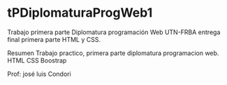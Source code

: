# tPDiplomaturaProgWeb1
Trabajo primera parte Diplomatura programación Web UTN-FRBA  entrega final primera parte HTML y CSS.

Resumen
Trabajo practico, primera parte diplomatura programacion web.
HTML
CSS
Boostrap

Prof: josé luis Condori
